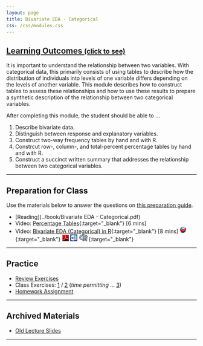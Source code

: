 ```yaml
---
layout: page
title: Bivariate EDA - Categorical
css: /css/modules.css
---
```


<div class="panel-group-ILOs">
  <div class="panel panel-default">
    <div class="panel-heading">
      <h2 class="panel-title">
        <a data-toggle="collapse" href="#ILOs">Learning Outcomes <small>(click to see)</small></a>
      </h2>
    </div>
    <div id="ILOs" class="panel-collapse collapse">
      <div class="panel-body">
It is important to understand the relationship between two variables.  With categorical data, this primarily consists of using tables to describe how the distribution of individuals into levels of one variable differs depending on the levels of another variable.  This module describes how to construct tables to assess these relationships and how to use these results to prepare a synthetic description of the relationship between two categorical variables.

<p>After completing this module, the student should be able to ...</p>

<ol>
  <li>Describe bivariate data.</li>
  <li>Distinguish between response and explanatory variables.</li>
  <li>Construct two-way frequency tables by hand and with R.</li>
  <li>Constrcut row-, column-, and total-percent percentage tables by hand and with R.</li>
  <li>Construct a succinct written summary that addresses the relationship between two categorical variables.</li>
</ol>
      </div>
    </div>
  </div>
</div>

----

## Preparation for Class

Use the materials below to answer the questions on [this preparation guide](BEDACat_Prep).

* [Reading](../book/Bivariate EDA - Categorical.pdf)
* Video: [Percentage Tables](https://www.youtube.com/v/k8xFH6fCIWs?rel=0){:target="_blank"} [6 mins]
* Video: [Bivariate EDA (Categorical) in R](https://vimeo.com/user45324800/biveda-cat){:target="_blank"} [8 mins] [![Web](../img/web.png)](BEDACat_RHO.html){:target="_blank"}  [![PDF](../img/pdf.png)](BEDACat_RHO.pdf) [![MSWord](../img/word.png)](BEDACat_RHO.docx)  [![R](../img/Rlogo.png)](BEDACat_RHO.R){:target="_blank"}

----

## Practice

* [Review Exercises](BEDACat_RevEx.html)
* Class Exercises: [1](BEDACat_CE1.html) / [2](BEDACat_CE2.html) (*time permitting* ... [3](BEDACat_CE3.html))
* [Homework Assignment](BEDACat_HW)

----

## Archived Materials

* [Old Lecture Slides](BEDACat_PPT_old.pptx)

----
